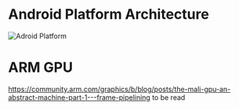  #  Android Platform Architecture 
 
 ![Adroid Platform](https://developer.android.com/guide/platform/images/android-stack_2x.png)
 
 
 # ARM GPU
 
https://community.arm.com/graphics/b/blog/posts/the-mali-gpu-an-abstract-machine-part-1---frame-pipelining
to be read

